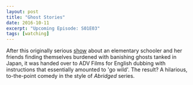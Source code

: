 ```yaml
---
layout: post
title: "Ghost Stories"
date: 2016-10-11
excerpt: "Upcoming Episode: S01E03"
tags: [watching]
---
```


After this originally serious [show](https://myanimelist.net/anime/1281/Gakkou_no_Kaidan?q=ghost%20stories) about an elementary schooler and her friends finding themselves burdened with banishing ghosts tanked in Japan, it was handed over to ADV Films for English dubbing with instructions that essentially amounted to 'go wild'. The result? A hilarious, to-the-point comedy in the style of *Abridged* series.